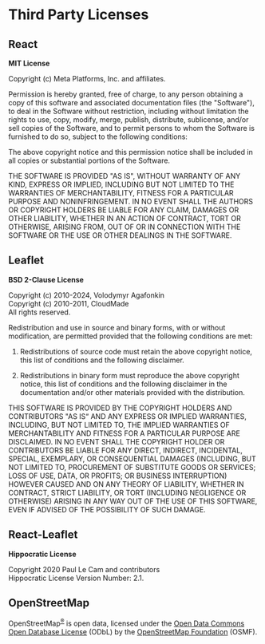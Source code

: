# Third Party Licenses

## React

__MIT License__

Copyright (c) Meta Platforms, Inc. and affiliates.

Permission is hereby granted, free of charge, to any person obtaining a copy of this software and associated documentation files (the "Software"), to deal in the Software without restriction, including without limitation the rights to use, copy, modify, merge, publish, distribute, sublicense, and/or sell copies of the Software, and to permit persons to whom the Software is furnished to do so, subject to the following conditions:

The above copyright notice and this permission notice shall be included in all copies or substantial portions of the Software.

THE SOFTWARE IS PROVIDED "AS IS", WITHOUT WARRANTY OF ANY KIND, EXPRESS OR IMPLIED, INCLUDING BUT NOT LIMITED TO THE WARRANTIES OF MERCHANTABILITY, FITNESS FOR A PARTICULAR PURPOSE AND NONINFRINGEMENT. IN NO EVENT SHALL THE AUTHORS OR COPYRIGHT HOLDERS BE LIABLE FOR ANY CLAIM, DAMAGES OR OTHER LIABILITY, WHETHER IN AN ACTION OF CONTRACT, TORT OR OTHERWISE, ARISING FROM, OUT OF OR IN CONNECTION WITH THE SOFTWARE OR THE USE OR OTHER DEALINGS IN THE SOFTWARE.

## Leaflet

__BSD 2-Clause License__

Copyright (c) 2010-2024, Volodymyr Agafonkin  
Copyright (c) 2010-2011, CloudMade  
All rights reserved.

Redistribution and use in source and binary forms, with or without modification, are permitted provided that the following conditions are met:

1. Redistributions of source code must retain the above copyright notice, this list of conditions and the following disclaimer.

2. Redistributions in binary form must reproduce the above copyright notice, this list of conditions and the following disclaimer in the documentation and/or other materials provided with the distribution.

THIS SOFTWARE IS PROVIDED BY THE COPYRIGHT HOLDERS AND CONTRIBUTORS "AS IS“ AND ANY EXPRESS OR IMPLIED WARRANTIES, INCLUDING, BUT NOT LIMITED TO, THE IMPLIED WARRANTIES OF MERCHANTABILITY AND FITNESS FOR A PARTICULAR PURPOSE ARE DISCLAIMED. IN NO EVENT SHALL THE COPYRIGHT HOLDER OR CONTRIBUTORS BE LIABLE FOR ANY DIRECT, INDIRECT, INCIDENTAL, SPECIAL, EXEMPLARY, OR CONSEQUENTIAL DAMAGES (INCLUDING, BUT NOT LIMITED TO, PROCUREMENT OF SUBSTITUTE GOODS OR SERVICES; LOSS OF USE, DATA, OR PROFITS; OR BUSINESS INTERRUPTION) HOWEVER CAUSED AND ON ANY THEORY OF LIABILITY, WHETHER IN CONTRACT, STRICT LIABILITY, OR TORT (INCLUDING NEGLIGENCE OR OTHERWISE) ARISING IN ANY WAY OUT OF THE USE OF THIS SOFTWARE, EVEN IF ADVISED OF THE POSSIBILITY OF SUCH DAMAGE.

## React-Leaflet

__Hippocratic License__

Copyright 2020 Paul Le Cam and contributors  
Hippocratic License Version Number: 2.1.

## OpenStreetMap

OpenStreetMap<sup><a href="https://www.openstreetmap.org/copyright/en#trademarks">®</a></sup> is open data, licensed under the
<a href="https://opendatacommons.org/licenses/odbl/">Open Data Commons Open Database License</a> (ODbL) by the <a href="https://osmfoundation.org/">OpenStreetMap Foundation</a> (OSMF).